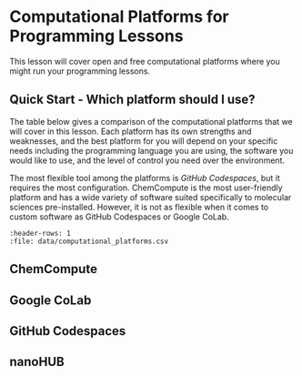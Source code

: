 # Computational Platforms for Programming Lessons

This lesson will cover open and free computational platforms where you might run your programming lessons. 

## Quick Start - Which platform should I use?

The table below gives a comparison of the computational platforms that we will cover in this lesson.
Each platform has its own strengths and weaknesses, and the best platform for you will depend on your specific needs including the programming language you are using, the software you would like to use, and the level of control you need over the environment.

The most flexible tool among the platforms is *GitHub Codespaces*, but it requires the most configuration.
ChemCompute is the most user-friendly platform and has a wide variety of software suited specifically to molecular sciences pre-installed. 
However, it is not as flexible when it comes to custom software as GitHub Codespaces or Google CoLab.


```{csv-table} Computational Platforms Comparison
:header-rows: 1
:file: data/computational_platforms.csv
```

## ChemCompute

## Google CoLab

## GitHub Codespaces 

## nanoHUB

